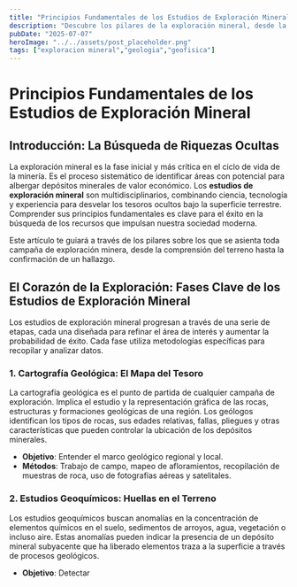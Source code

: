 ```yaml
---
title: "Principios Fundamentales de los Estudios de Exploración Mineral"
description: "Descubre los pilares de la exploración mineral, desde la cartografía geológica hasta la perforación, y cómo estos estudios sistemáticos son cruciales para el descubrimiento de nuevos yacimientos de recursos."
pubDate: "2025-07-07"
heroImage: "../../assets/post_placeholder.png"
tags: ["exploracion mineral","geologia","geofisica"]
---
```



# Principios Fundamentales de los Estudios de Exploración Mineral

## Introducción: La Búsqueda de Riquezas Ocultas

La exploración mineral es la fase inicial y más crítica en el ciclo de vida de la minería. Es el proceso sistemático de identificar áreas con potencial para albergar depósitos minerales de valor económico. Los **estudios de exploración mineral** son multidisciplinarios, combinando ciencia, tecnología y experiencia para desvelar los tesoros ocultos bajo la superficie terrestre. Comprender sus principios fundamentales es clave para el éxito en la búsqueda de los recursos que impulsan nuestra sociedad moderna.

Este artículo te guiará a través de los pilares sobre los que se asienta toda campaña de exploración minera, desde la comprensión del terreno hasta la confirmación de un hallazgo.

## El Corazón de la Exploración: Fases Clave de los Estudios de Exploración Mineral

Los estudios de exploración mineral progresan a través de una serie de etapas, cada una diseñada para refinar el área de interés y aumentar la probabilidad de éxito. Cada fase utiliza metodologías específicas para recopilar y analizar datos.

### 1. Cartografía Geológica: El Mapa del Tesoro

La cartografía geológica es el punto de partida de cualquier campaña de exploración. Implica el estudio y la representación gráfica de las rocas, estructuras y formaciones geológicas de una región. Los geólogos identifican los tipos de rocas, sus edades relativas, fallas, pliegues y otras características que pueden controlar la ubicación de los depósitos minerales.

*   **Objetivo**: Entender el marco geológico regional y local.
*   **Métodos**: Trabajo de campo, mapeo de afloramientos, recopilación de muestras de roca, uso de fotografías aéreas y satelitales.

### 2. Estudios Geoquímicos: Huellas en el Terreno

Los estudios geoquímicos buscan anomalías en la concentración de elementos químicos en el suelo, sedimentos de arroyos, agua, vegetación o incluso aire. Estas anomalías pueden indicar la presencia de un depósito mineral subyacente que ha liberado elementos traza a la superficie a través de procesos geológicos.

*   **Objetivo**: Detectar 
